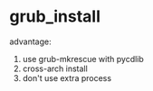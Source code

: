 # grub_install


advantage:
1. use grub-mkrescue with pycdlib
2. cross-arch install
3. don't use extra process
